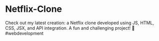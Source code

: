 # Netflix-Clone
Check out my latest creation: a Netflix clone developed using JS, HTML, CSS, JSX, and API integration. A fun and challenging project! 🚀 #webdevelopment
